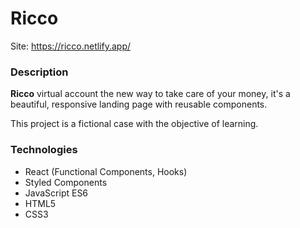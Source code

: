 # Ricco 

Site: https://ricco.netlify.app/

### Description 

**Ricco** virtual account the new way to take care of your money, it's a beautiful, responsive landing page with reusable components. 

This project is a fictional case with the objective of learning. 

### Technologies

- React (Functional Components, Hooks)
- Styled Components
- JavaScript ES6
- HTML5
- CSS3
